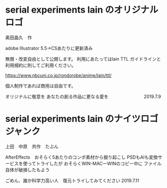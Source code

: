 

serial experiments lain のオリジナルロゴ
====================================

奥田晶久　作

adobe Illustrator 5.5→CSあたりに更新済み


無償・改変自由として公開します。
利用にあたってはlain TTL
ガイドラインと利用規約に則してご利用ください。

https://www.nbcuni.co.jp/rondorobe/anime/lain/ttl/


個人制作であれば商用は自由です。



オリジナルに敬意を
あなたの創る作品に更なる愛を　　　　　　　　2019.7.9




serial experiments lain のナイツロゴ　ジャンク
====================================

上田　中原　共作　たぶん

AfterEffects　おそらく5あたりのコンポ素材から掘り起こし
PSDもAIも変換サービスを使ってトライしたが
おそらくWIN-MACーWINのコピー中に
ファイル自体が破損したもよう

ごめん、誰か科学力高い人　復元トライしてみてください 2019.7.11


